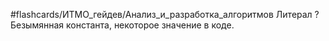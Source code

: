 #flashcards/ИТМО_гейдев/Анализ_и_разработка_алгоритмов 
Литерал
?
Безымянная константа, некоторое значение в коде.